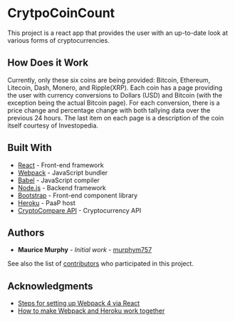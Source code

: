 # CrytpoCoinCount

This project is a react app that provides the user with an up-to-date look at various forms of cryptocurrencies.

## How Does it Work
Currently, only these six coins are being provided: Bitcoin, Ethereum, Litecoin, Dash, Monero, and Ripple(XRP). Each coin has a page providing the user with currency conversions to Dollars (USD) and Bitcoin (with the exception being the actual Bitcoin page). For each conversion, there is a price change and percentage change with both tallying data over the previous 24 hours. The last item on each page is a description of the coin itself courtesy of Investopedia.

## Built With

* [React](https://reactjs.org/tutorial/tutorial.html) - Front-end framework
* [Webpack](https://webpack.js.org/guides/getting-started/) - JavaScript bundler
* [Babel](https://babeljs.io/docs/en/) - JavaScript compiler
* [Node.js](https://nodejs.org/en/) - Backend framework
* [Bootstrap](https://getbootstrap.com/) - Front-end component library
* [Heroku](https://devcenter.heroku.com/articles/getting-started-with-nodejs) - PaaP host
* [CryptoCompare API](https://www.cryptocompare.com/) - Cryptocurrency API

## Authors

* **Maurice Murphy** - *Initial work* - [murphym757](https://github.com/murphym757)

See also the list of [contributors](https://github.com/murphym757/react-template/graphs/contributors) who participated in this project.

## Acknowledgments

* [Steps for setting up Webpack 4 via React](https://medium.com/dailyjs/building-a-react-component-with-webpack-publish-to-npm-deploy-to-github-guide-6927f60b3220)
* [How to make Webpack and Heroku work together](https://medium.com/@adityaa803/how-to-deploy-webpack-node-based-app-to-heroku-f55437602a3e)
